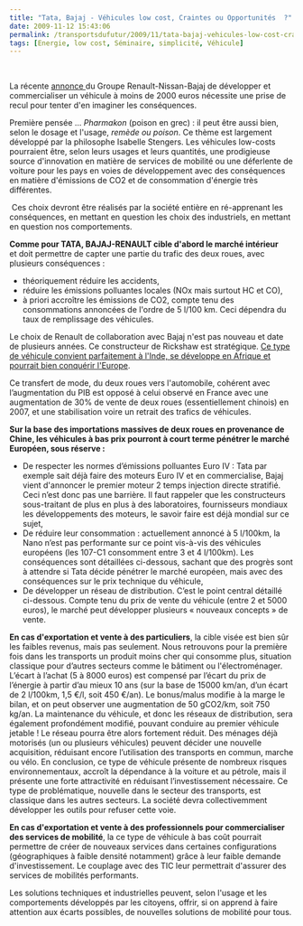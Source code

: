 ```yaml
---
title: "Tata, Bajaj - Véhicules low cost, Craintes ou Opportunités  ?"
date: 2009-11-12 15:43:06
permalink: /transportsdufutur/2009/11/tata-bajaj-vehicules-low-cost-craintes-ou-opportunites.html
tags: [Energie, low cost, Séminaire, simplicité, Véhicule]
---
```


<br /> <p>La récente <a href="http://www.lexpansion.com/economie/actualite-entreprise/pourquoi-renault-a-choisi-bajaj-pour-defier-la-nano_207223.html" title="Bajaj Renault">annonce </a>du Groupe Renault-Nissan-Bajaj de développer et commercialiser un véhicule à moins de 2000 euros nécessite une prise de recul pour tenter d'en imaginer les conséquences.</p> <p>Première pensée ... <em>Pharmakon</em> (poison en grec) : il peut être aussi bien, selon le dosage et l'usage, <em>remède ou poison</em>. Ce thème est largement développé par la philosophe Isabelle Stengers. Les véhicules low-costs pourraient être, selon leurs usages et leurs quantités, une prodigieuse source d'innovation en matière de services de mobilité ou une déferlente de voiture pour les pays en voies de développement avec des conséquences en matière d'émissions de CO2 et de consommation d'énergie très différentes.</p> <p> Ces choix devront être réalisés par la société entière en ré-apprenant les conséquences, en mettant en question les choix des industriels, en mettant en question nos comportements.</p> <p></p>   <!--more-->  <p><strong>Comme pour TATA, BAJAJ-RENAULT cible d'abord le marché intérieur</strong> et doit permettre de capter une partie du trafic des deux roues, avec plusieurs conséquences :</p> <ul> <li> <div>théoriquement réduire les accidents,</div> <li> <div>réduire les émissions polluantes locales (NOx mais surtout HC et CO),</div> <li> <div>à priori accroître les émissions de CO2, compte tenu des consommations annoncées de l'ordre de 5 l/100 km. Ceci dépendra du taux de remplissage des véhicules.</div></li> </li> </li> </ul> <p>Le choix de Renault de collaboration avec Bajaj n'est pas nouveau et date de plusieurs années. Ce constructeur de Rickshaw est stratégique. <a href="http://transit-city.blogspot.com/2009/10/london-2027-linde-comme-modele.html" title="rickshaw">Ce type de véhicule convient parfaitement à l'Inde, se développe en Afrique et pourrait bien conquérir l'Europe</a>. </p> <p>Ce transfert de mode, du deux roues vers l'automobile, cohérent avec l’augmentation du PIB est opposé à celui observé en France avec une augmentation de 30% de vente de deux roues (essentiellement chinois) en 2007, et une stabilisation voire un retrait des trafics de véhicules. </p> <p><strong>Sur la base des importations massives de deux roues en provenance de Chine, les véhicules à bas prix pourront à court terme pénétrer le marché Européen, sous réserve :</strong></p> <ul> <li> <div>De respecter les normes d’émissions polluantes Euro IV : Tata par exemple sait déjà faire des moteurs Euro IV et en commercialise, Bajaj vient d'annoncer le premier moteur 2 temps injection directe stratifié. Ceci n’est donc pas une barrière. Il faut rappeler que les constructeurs sous-traitant de plus en plus à des laboratoires, fournisseurs mondiaux les développements des moteurs, le savoir faire est déjà mondial sur ce sujet,</div> <li> <div>De réduire leur consommation : actuellement annoncé à 5 l/100km, la Nano n’est pas performante sur ce point vis-à-vis des véhicules européens (les 107-C1 consomment entre 3 et 4 l/100km). Les conséquences sont détaillées ci-dessous, sachant que des progrès sont à attendre si Tata décide pénétrer le marché européen, mais avec des conséquences sur le prix technique du véhicule,</div> <li> <div>De développer un réseau de distribution. C’est le point central détaillé ci-dessous. Compte tenu du prix de vente du véhicule (entre 2 et 5000 euros), le marché peut développer plusieurs « nouveaux concepts » de vente.</div></li> </li> </li> </ul> <p><span><strong>En cas d'exportation et vente à des particuliers</strong>, la cible visée est bien sûr les faibles revenus, mais pas seulement. Nous retrouvons pour la première fois dans les transports un produit moins cher qui consomme plus, situation classique pour d’autres secteurs comme le bâtiment ou l'électroménager. <span>L’écart à l’achat (5 à 8000 euros) est compensé par l’écart du prix de l’énergie à partir d’au mieux 10 ans (sur la base de 15000 km/an, d’un écart de 2 l/100km, 1,5 €/l, soit 450 €/an). Le bonus/malus modifie à la marge le bilan, et on peut observer une augmentation de 50 gCO2/km, soit 750 kg/an. La maintenance du véhicule, et donc les réseaux de distribution, sera également profondément modifié, pouvant conduire au premier véhicule jetable ! Le réseau pourra être alors fortement réduit. Des ménages déjà motorisés (un ou plusieurs véhicules) peuvent décider une nouvelle acquisition, réduisant encore l’utilisation des transports en commun, marche ou vélo. En conclusion, ce type de véhicule présente de nombreux risques environnementaux, accroît la dépendance à la voiture et au pétrole, mais il présente une forte attractivité en réduisant l’investissement nécessaire. Ce type de problématique, nouvelle dans le secteur des transports, est classique dans les autres secteurs. La société devra collectivemment développer les outils pour refuser cette voie.</span></span></p> <p><span><span><span><strong>En cas d'exportation et vente à des professionnels pour commercialiser des services de mobilité</strong>, la ce type de véhicule à bas coût pourrait permettre de créer de nouveaux services dans certaines configurations (géographiques à faible densité notamment) grâce à leur faible demande d'investissement. Le couplage avec des TIC leur permettrait d'assurer des services de mobilités performants.</span></span></span></p> <p><span><span><span>Les solutions techniques et industrielles peuvent, selon l'usage et les comportements développés par les citoyens, offrir, si on apprend à faire attention aux écarts possibles, de nouvelles solutions de mobilité pour tous.</span></span></span></p> <p><span><span><span></span></span></span><span><span></span></span></p>
